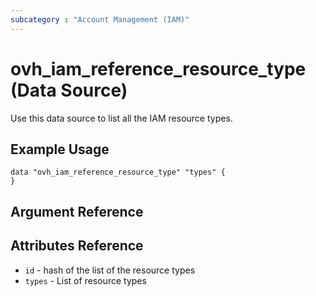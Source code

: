 ```yaml
---
subcategory : "Account Management (IAM)"
---
```


# ovh_iam_reference_resource_type (Data Source)

Use this data source to list all the IAM resource types.

## Example Usage

```hcl
data "ovh_iam_reference_resource_type" "types" {
}
```

## Argument Reference

## Attributes Reference

* `id` - hash of the list of the resource types
* `types` - List of resource types
